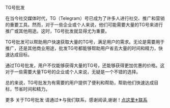 TG号批发

在当今社交媒体时代，TG（Telegram）号已成为了许多人进行社交、推广和营销的重要工具。然而，对于一些企业或个人来说，他们可能需要大量的TG号来进行推广或其他用途。这时，TG号批发就显得尤为重要。

TG号批发可以帮助用户快速获取大量的TG号，满足用户的需求。无论是需要用于推广，还是其他商业用途，批发TG号都能够帮助用户省去大量的时间和精力，快速达成目标。

通过TG号批发，用户不仅能够获得大量的TG号，还能够获得更加优惠的价格。这对于一些需要大量TG号的企业或个人来说，无疑是一个不错的选择。

总的来说，TG号批发为有需要的用户提供了便利和帮助，帮助他们快速达成目标，节省时间和精力。

更多 关于TG号批发 请通过✈与我们联系，感谢阅读,谢谢！[点这里✈联系](https://a.k02.cc)